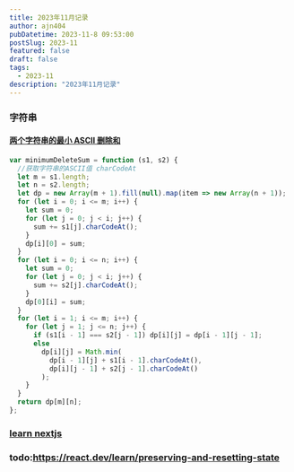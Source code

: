 ```yaml
---
title: 2023年11月记录
author: ajn404
pubDatetime: 2023-11-8 09:53:00
postSlug: 2023-11
featured: false
draft: false
tags:
  - 2023-11
description: "2023年11月记录"
---
```


### 字符串

#### [两个字符串的最小 ASCII 删除和](https://leetcode.cn/problems/minimum-ascii-delete-sum-for-two-strings/description/?envType=study-plan-v2&envId=dynamic-programming)

```js
var minimumDeleteSum = function (s1, s2) {
  //获取字符串的ASCII值 charCodeAt
  let m = s1.length;
  let n = s2.length;
  let dp = new Array(m + 1).fill(null).map(item => new Array(n + 1));
  for (let i = 0; i <= m; i++) {
    let sum = 0;
    for (let j = 0; j < i; j++) {
      sum += s1[j].charCodeAt();
    }
    dp[i][0] = sum;
  }
  for (let i = 0; i <= n; i++) {
    let sum = 0;
    for (let j = 0; j < i; j++) {
      sum += s2[j].charCodeAt();
    }
    dp[0][i] = sum;
  }
  for (let i = 1; i <= m; i++) {
    for (let j = 1; j <= n; j++) {
      if (s1[i - 1] === s2[j - 1]) dp[i][j] = dp[i - 1][j - 1];
      else
        dp[i][j] = Math.min(
          dp[i - 1][j] + s1[i - 1].charCodeAt(),
          dp[i][j - 1] + s2[j - 1].charCodeAt()
        );
    }
  }
  return dp[m][n];
};
```

### [learn nextjs](https://nextjs.org/learn/dashboard-app)

### todo:<https://react.dev/learn/preserving-and-resetting-state>
